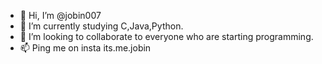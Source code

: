 - 👋 Hi, I’m @jobin007
- 🌱 I’m currently studying C,Java,Python.
- 💞️ I’m looking to collaborate to everyone who are starting programming.
- 📫 Ping me on insta its.me.jobin

<!---
jobin007/jobin007 is a ✨ special ✨ repository because its `README.md` (this file) appears on your GitHub profile.
You can click the Preview link to take a look at your changes.
--->
